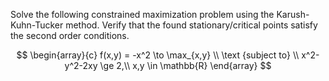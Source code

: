 Solve the following constrained maximization problem using the Karush-Kuhn-Tucker method. Verify that the found stationary/critical points satisfy the second order conditions.

$$
\begin{array}{c}
f(x,y) = -x^2 \to \max_{x,y} \\
\text {subject to} \\
x^2-y^2-2xy \ge 2,\\
x,y \in \mathbb{R}
\end{array}
$$

